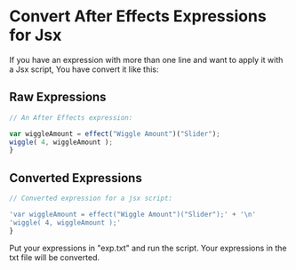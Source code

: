 # Convert After Effects Expressions for Jsx

If you have an expression with more than one line and want to apply it with a Jsx script,
You have convert it like this:



## Raw Expressions

```javascript
// An After Effects expression:

var wiggleAmount = effect("Wiggle Amount")("Slider"); 
wiggle( 4, wiggleAmount );
}
```

## Converted Expressions
```javascript
// Converted expression for a jsx script:

'var wiggleAmount = effect("Wiggle Amount")("Slider");' + '\n'
'wiggle( 4, wiggleAmount );'
}
```



Put your expressions in "exp.txt" and run the script. Your expressions in the txt file will be converted.
